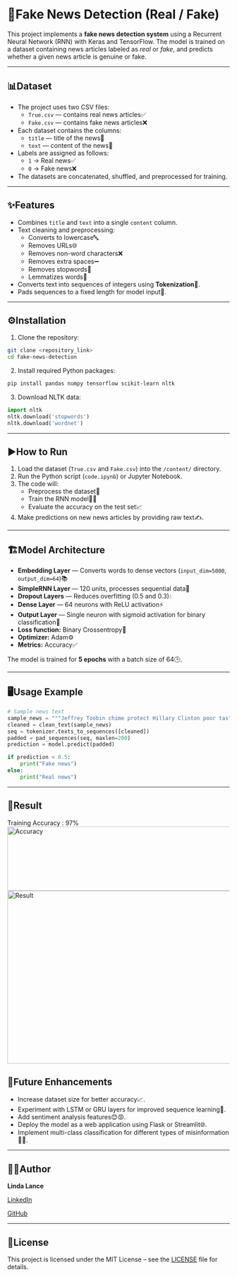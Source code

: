 # 📰Fake News Detection (Real / Fake)

This project implements a **fake news detection system** using a Recurrent Neural Network (RNN) with Keras and TensorFlow. The model is trained on a dataset containing news articles labeled as *real* or *fake*, and predicts whether a given news article is genuine or fake.

---

## 📊Dataset

- The project uses two CSV files:
  - `True.csv` — contains real news articles✅
  - `Fake.csv` — contains fake news articles❌
- Each dataset contains the columns:
  - `title` — title of the news📝
  - `text` — content of the news📰
- Labels are assigned as follows:
  - `1` → Real news✅
  - `0` → Fake news❌
- The datasets are concatenated, shuffled, and preprocessed for training.

---

## ✨Features

- Combines `title` and `text` into a single `content` column.
- Text cleaning and preprocessing:
  - Converts to lowercase🔤
  - Removes URLs🌐
  - Removes non-word characters❌
  - Removes extra spaces➖
  - Removes stopwords🛑
  - Lemmatizes words🧠
- Converts text into sequences of integers using **Tokenization**🔢.
- Pads sequences to a fixed length for model input📏.

---

## ⚙️Installation

1. Clone the repository:
```bash
git clone <repository_link>
cd fake-news-detection
```

2. Install required Python packages:
```bash
pip install pandas numpy tensorflow scikit-learn nltk
```

3. Download NLTK data:
```python
import nltk
nltk.download('stopwords')
nltk.download('wordnet')
```

---

## ▶️How to Run

1. Load the dataset (`True.csv` and `Fake.csv`) into the `/content/` directory.
2. Run the Python script (`code.ipynb`) or Jupyter Notebook.
3. The code will:
   - Preprocess the dataset🧹
   - Train the RNN model🏋️‍♂️
   - Evaluate the accuracy on the test set📈
4. Make predictions on new news articles by providing raw text✍️.

---

## 🏗️Model Architecture

- **Embedding Layer** — Converts words to dense vectors (`input_dim=5000`, `output_dim=64`)📚
- **SimpleRNN Layer** — 120 units, processes sequential data🔄
- **Dropout Layers** — Reduces overfitting (0.5 and 0.3)💧
- **Dense Layer** — 64 neurons with ReLU activation⚡
- **Output Layer** — Single neuron with sigmoid activation for binary classification🎯
- **Loss function:** Binary Crossentropy🔻
- **Optimizer:** Adam⚙️
- **Metrics:** Accuracy✅  

The model is trained for **5 epochs** with a batch size of 64🕒.

---

## 🖥️Usage Example

```python
# Sample news text
sample_news = """Jeffrey Toobin chime protect Hillary Clinton poor taste mostly untrue..."""
cleaned = clean_text(sample_news)
seq = tokenizer.texts_to_sequences([cleaned])
padded = pad_sequences(seq, maxlen=200)
prediction = model.predict(padded)

if prediction < 0.5:
    print("Fake news")
else:
    print("Real news")
```

---

## 🚀Result

Training Accuracy : 97%
<img width="1014" height="145" alt="Accuracy" src="https://github.com/user-attachments/assets/9067a877-42ec-44fd-8502-327da972b109" />
<img width="1270" height="391" alt="Result" src="https://github.com/user-attachments/assets/994bea81-be0d-4567-b6f3-0601732df1f5" />


## 🚀Future Enhancements

- Increase dataset size for better accuracy📈.
- Experiment with LSTM or GRU layers for improved sequence learning🔄.
- Add sentiment analysis features😊😡.
- Deploy the model as a web application using Flask or Streamlit🌐.
- Implement multi-class classification for different types of misinformation🕵️‍♂️.

---

## 👩‍💻Author

**Linda Lance** 

[LinkedIn](https://www.linkedin.com/in/linda--lance/)

[GitHub](https://github.com/Linda-Lance)

---

## 📄License

This project is licensed under the MIT License – see the [LICENSE](LICENSE) file for details.


